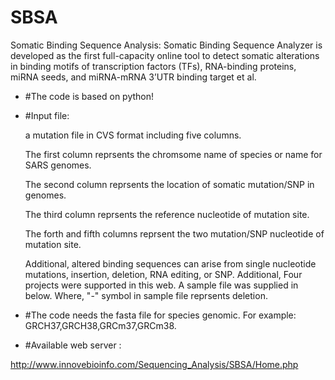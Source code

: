 # SBSA
Somatic Binding Sequence Analysis: Somatic Binding Sequence Analyzer is developed as the first full-capacity online tool to detect somatic alterations in binding motifs of transcription factors (TFs), RNA-binding proteins, miRNA seeds, and miRNA-mRNA 3’UTR binding target et al.

- #The code is based on python!

- #Input file:

     a mutation file in CVS format including five columns. 

     The first column reprsents the chromsome name of species or name for SARS genomes. 

     The second column reprsents the location of somatic mutation/SNP in genomes. 

     The third column reprsents the reference nucleotide of mutation site. 

     The forth and fifth columns reprsent the two mutation/SNP nucleotide of mutation site. 

     Additional, altered binding sequences can arise from single nucleotide mutations, insertion, deletion, RNA editing, or SNP. Additional, Four projects were supported in this        web. A sample file was supplied in below. Where, "-" symbol in sample file reprsents deletion.


- #The code needs the fasta file for species genomic. For example: GRCH37,GRCH38,GRCm37,GRCm38.



- #Available web server : 

http://www.innovebioinfo.com/Sequencing_Analysis/SBSA/Home.php





